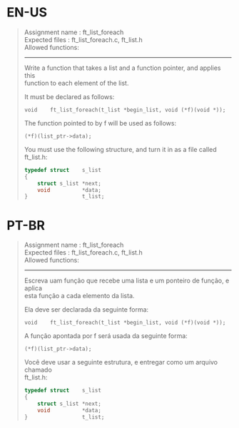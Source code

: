 # EN-US

> Assignment name  : ft_list_foreach   
> Expected files   : ft_list_foreach.c, ft_list.h   
> Allowed functions:   
> 
> --------------------------------------------------------------------------------   
> 
> Write a function that takes a list and a function pointer, and applies this   
> function to each element of the list.   
> 
> It must be declared as follows:   
> 
> `void    ft_list_foreach(t_list *begin_list, void (*f)(void *));`
> 
> The function pointed to by f will be used as follows:   
> 
> `(*f)(list_ptr->data);`   
> 
> You must use the following structure, and turn it in as a file called   
> ft_list.h:   
>
> ```c
> typedef struct    s_list
> {
>     struct s_list *next;
>     void          *data;
> }                 t_list;
> ```

# PT-BR

> Assignment name  : ft_list_foreach   
> Expected files   : ft_list_foreach.c, ft_list.h   
> Allowed functions:   
> 
> --------------------------------------------------------------------------------   
>
> Escreva uam função que recebe uma lista e um ponteiro de função, e aplica   
> esta função a cada elemento da lista.   
>
> Ela deve ser declarada da seguinte forma:   
> 
> `void    ft_list_foreach(t_list *begin_list, void (*f)(void *));`
>
> A função apontada por f será usada da seguinte forma:   
> 
> `(*f)(list_ptr->data);`   
>
> Você deve usar a seguinte estrutura, e entregar como um arquivo chamado   
> ft_list.h:   
>
> ```c
> typedef struct    s_list
> {
>     struct s_list *next;
>     void          *data;
> }                 t_list;
> ```
